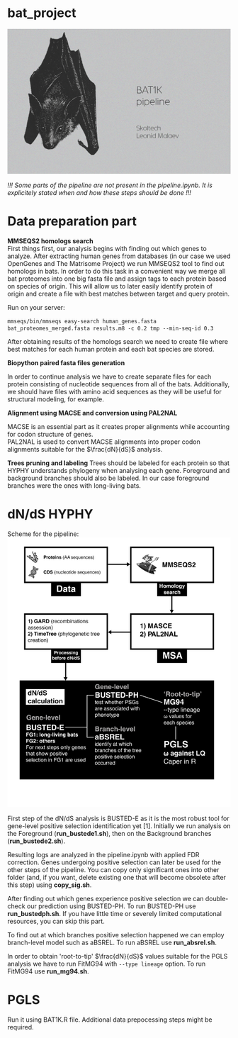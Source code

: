 # bat_project

![alt text](https://github.com/Malaevleo/bat_project/blob/main/git_title.jpg "Title Card")


*!!! Some parts of the pipeline are not present in the pipeline.ipynb. It is explicitely stated when and how these steps should be done !!!*

# Data preparation part

**MMSEQS2 homologs search** \
First things first, our analysis begins with finding out which genes to analyze. After extracting human genes from databases (in our case we used OpenGenes and The Matrisome Project) we run MMSEQS2 tool to find out homologs in bats. In order to do this task in a convenient way we merge all bat proteomes into one big fasta file and assign tags to each protein based on species of origin. This will allow us to later easily identify protein of origin and create a file with best matches between target and query protein. 

Run on your server:
```
mmseqs/bin/mmseqs easy-search human_genes.fasta bat_proteomes_merged.fasta results.m8 -c 0.2 tmp --min-seq-id 0.3 
```
After obtaining results of the homologs search we need to create file where best matches for each human protein and each bat species are stored. 

**Biopython paired fasta files generation**

In order to continue analysis we have to create separate files for each protein consisting of nucleotide sequences from all of the bats. Additionally, we should have files with amino acid sequences as they will be useful for structural modeling, for example.

**Alignment using MACSE and conversion using PAL2NAL**

MACSE is an essential part as it creates proper alignments while accounting for codon structure of genes. \
PAL2NAL is used to convert MACSE alignments into proper codon alignments suitable for the $\frac{dN}{dS}$ analysis.

**Trees pruning and labeling**
Trees should be labeled for each protein so that HYPHY understands phylogeny when analysing each gene. Foreground and background branches should also be labeled. In our case foreground branches were the ones with long-living bats.

# dN/dS HYPHY

Scheme for the pipeline:
![alt text](https://github.com/Malaevleo/bat_project/blob/main/pipeline%20adj.jpg "Pipeline Scheme")

First step of the dN/dS analysis is BUSTED-E as it is the most robust tool for gene-level positive selection identification yet [1]. Initially we run analysis on the Foreground (**run_bustede1.sh**), then on the Background branches (**run_bustede2.sh**). 

Resulting logs are analyzed in the pipeline.ipynb with applied FDR correction. Genes undergoing positive selection can later be used for the other steps of the pipeline. You can copy only significant ones into other folder (and, if you want, delete existing one that will become obsolete after this step) using **copy_sig.sh**.

After finding out which genes experience positive selection we can double-check our prediction using BUSTED-PH. To run BUSTED-PH use **run_bustedph.sh**. If you have little time or severely limited computational resources, you can skip this part.

To find out at which branches positive selection happened we can employ branch-level model such as aBSREL. To run aBSREL use **run_absrel.sh**.

In order to obtain 'root-to-tip' $\frac{dN}{dS}$ values suitable for the PGLS analysis we have to run FitMG94 with ```--type lineage``` option. To run FitMG94 use **run_mg94.sh**. 

# PGLS

Run it using BAT1K.R file. Additional data prepocessing steps might be required.
